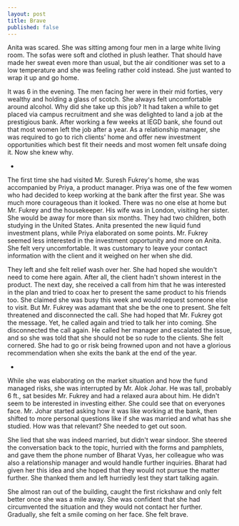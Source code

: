 ```yaml
---
layout: post
title: Brave
published: false
---
```


Anita was scared. She was sitting among four men in a large white living room. The sofas were soft and clothed in plush leather. That should have made her sweat even more than usual, but the air conditioner was set to a low temperature and she was feeling rather cold instead. She just wanted to wrap it up and go home. 

It was 6 in the evening. The men facing her were in their mid forties, very wealthy and holding a glass of scotch. She always felt uncomfortable around alcohol. Why did she take up this job? It had taken a while to get placed via campus recruitment and she was delighted to land a job at the prestigious bank. After working a few weeks at IEGD bank, she found out that most women left the job after a year. As a relationship manager, she was required to go to rich clients' home and offer new investment opportunities which best fit their needs and most women felt unsafe doing it. Now she knew why.

-

The first time she had visited Mr. Suresh Fukrey's home, she was accompanied by Priya, a product manager. Priya was one of the few women who had decided to keep working at the bank after the first year. She was much more courageous than it looked. There was no one else at home but Mr. Fukrey and the housekeeper. His wife was in London, visiting her sister. She would be away for more than six months. They had two children, both studying in the United States. Anita presented the new liquid fund investment plans, while Priya elaborated on some points. Mr. Fukrey seemed less interested in the investment opportunity and more on Anita. She felt very uncomfortable. It was customary to leave your contact information with the client and it weighed on her when she did. 

They left and she felt relief wash over her. She had hoped she wouldn't need to come here again. After all, the client hadn't shown interest in the product. The next day, she received a call from him that he was interested in the plan and tried to coax her to present the same product to his friends too. She claimed she was busy this week and would request someone else to visit. But Mr. Fukrey was adamant that she be the one to present. She felt threatened and disconnected the call. She had hoped that Mr. Fukrey got the message. Yet, he called again and tried to talk her into coming. She disconnected the call again. He called her manager and escalated the issue, and so she was told that she should not be so rude to the clients. She felt cornered. She had to go or risk being frowned upon and not have a glorious recommendation when she exits the bank at the end of the year.

-

While she was elaborating on the market situation and how the fund managed risks, she was interrupted by Mr. Alok Johar. He was tall, probably 6 ft., sat besides Mr. Fukrey and had a relaxed aura about him. He didn't seem to be interested in investing either. She could see that on everyones face. Mr. Johar started asking how it was like working at the bank, then shifted to more personal questions like if she was married and what has she studied. How was that relevant? She needed to get out soon. 

She lied that she was indeed married, but didn't wear sindoor. She steered the conversation back to the topic, hurried with the forms and pamphlets, and gave them the phone number of Bharat Vyas, her colleague who was also a relationship manager and would handle further inquiries. Bharat had given her this idea and she hoped that they would not pursue the matter further. She thanked them and left hurriedly lest they start talking again.

She almost ran out of the building, caught the first rickshaw and only felt better once she was a mile away. She was confident that she had circumvented the situation and they would not contact her further. Gradually, she felt a smile coming on her face. She felt brave.
